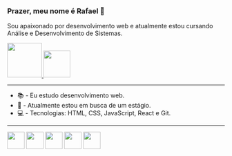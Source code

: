 ### Prazer, meu nome é Rafael 👋

Sou apaixonado por desenvolvimento web e atualmente estou cursando Análise e Desenvolvimento de Sistemas. </br>

<a href="https://www.linkedin.com/in/rafael-coelho-dev/" target="_blank">
  <img src="https://img.shields.io/badge/linkedin-%230077B5.svg?style=for-the-badge&logo=linkedin&logoColor=white" style="width: 80px"></img>
</a>
<a href="mailto:rafaeld3v@gmail.com" target="_blank">
  <img src="https://img.shields.io/badge/Gmail-D14836?style=for-the-badge&logo=gmail&logoColor=white" style="width: 62px"></img>
</a>
<hr>

- 📚 - Eu estudo desenvolvimento web.
- 💼 - Atualmente estou em busca de um estágio.
- 💻 - Tecnologias: HTML, CSS, JavaScript, React e Git.

<hr>

<div>
  <img width="40px" src="https://cdn.jsdelivr.net/gh/devicons/devicon/icons/html5/html5-plain-wordmark.svg" />
  <img width="40px" src="https://cdn.jsdelivr.net/gh/devicons/devicon/icons/css3/css3-plain-wordmark.svg" />
  <img width="40px" src="https://cdn.jsdelivr.net/gh/devicons/devicon/icons/javascript/javascript-original.svg" />
  <img width="40px" src="https://cdn.jsdelivr.net/gh/devicons/devicon/icons/react/react-original-wordmark.svg" />
  <img width="40px" src="https://cdn.jsdelivr.net/gh/devicons/devicon/icons/git/git-plain.svg" />
</div>
























<!--
**Rafad3v/rafad3v** is a ✨ _special_ ✨ repository because its `README.md` (this file) appears on your GitHub profile.

Here are some ideas to get you started:

- 🔭 I’m currently working on ...
- 🌱 I’m currently learning ...
- 👯 I’m looking to collaborate on ...
- 🤔 I’m looking for help with ...
- 💬 Ask me about ...
- 📫 How to reach me: ...
- 😄 Pronouns: ...
- ⚡ Fun fact: ...
-->
